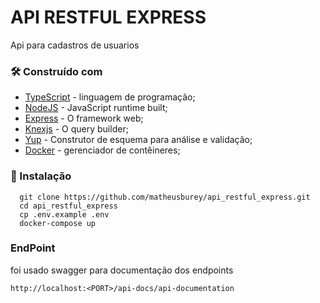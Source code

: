 # API RESTFUL EXPRESS

Api para cadastros de usuarios

### 🛠️ Construído com

* [TypeScript](https://www.typescriptlang.org/) - linguagem de programação;
* [NodeJS](https://nodejs.org) - JavaScript runtime built;
* [Express](https://expressjs.com) - O framework web;
* [Knexjs](http://knexjs.org/) - O query builder;
* [Yup](https://www.npmjs.com/package/yup) - Construtor de esquema para análise e validação;
* [Docker](https://www.docker.com/) - gerenciador de contêineres;

### 🔧 Instalação

```
  git clone https://github.com/matheusburey/api_restful_express.git
  cd api_restful_express
  cp .env.example .env
  docker-compose up
```

### EndPoint
foi usado swagger para documentação dos endpoints

`http://localhost:<PORT>/api-docs/api-documentation`
